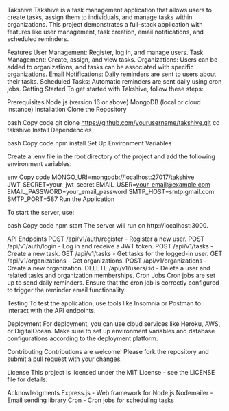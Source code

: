 Takshive
Takshive is a task management application that allows users to create tasks, assign them to individuals, and manage tasks within organizations. This project demonstrates a full-stack application with features like user management, task creation, email notifications, and scheduled reminders.

Features
User Management: Register, log in, and manage users.
Task Management: Create, assign, and view tasks.
Organizations: Users can be added to organizations, and tasks can be associated with specific organizations.
Email Notifications: Daily reminders are sent to users about their tasks.
Scheduled Tasks: Automatic reminders are sent daily using cron jobs.
Getting Started
To get started with Takshive, follow these steps:

Prerequisites
Node.js (version 16 or above)
MongoDB (local or cloud instance)
Installation
Clone the Repository

bash
Copy code
git clone https://github.com/yourusername/takshive.git
cd takshive
Install Dependencies

bash
Copy code
npm install
Set Up Environment Variables

Create a .env file in the root directory of the project and add the following environment variables:

env
Copy code
MONGO_URI=mongodb://localhost:27017/takshive
JWT_SECRET=your_jwt_secret
EMAIL_USER=your_email@example.com
EMAIL_PASSWORD=your_email_password
SMTP_HOST=smtp.gmail.com
SMTP_PORT=587
Run the Application

To start the server, use:

bash
Copy code
npm start
The server will run on http://localhost:3000.

API Endpoints
POST /api/v1/auth/register - Register a new user.
POST /api/v1/auth/login - Log in and receive a JWT token.
POST /api/v1/tasks - Create a new task.
GET /api/v1/tasks - Get tasks for the logged-in user.
GET /api/v1/organizations - Get organizations.
POST /api/v1/organizations - Create a new organization.
DELETE /api/v1/users/:id - Delete a user and related tasks and organization memberships.
Cron Jobs
Cron jobs are set up to send daily reminders. Ensure that the cron job is correctly configured to trigger the reminder email functionality.

Testing
To test the application, use tools like Insomnia or Postman to interact with the API endpoints.

Deployment
For deployment, you can use cloud services like Heroku, AWS, or DigitalOcean. Make sure to set up environment variables and database configurations according to the deployment platform.

Contributing
Contributions are welcome! Please fork the repository and submit a pull request with your changes.

License
This project is licensed under the MIT License - see the LICENSE file for details.

Acknowledgments
Express.js - Web framework for Node.js
Nodemailer - Email sending library
Cron - Cron jobs for scheduling tasks
